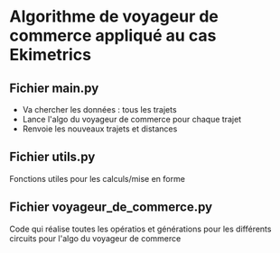# Algorithme de voyageur de commerce appliqué au cas Ekimetrics

## Fichier main.py 
* Va chercher les données : tous les trajets
* Lance l'algo du voyageur de commerce pour chaque trajet
* Renvoie les nouveaux trajets et distances

## Fichier utils.py
Fonctions utiles pour les calculs/mise en forme

## Fichier voyageur_de_commerce.py 
Code qui réalise toutes les opératios et générations pour les différents circuits pour l'algo du voyageur de commerce
